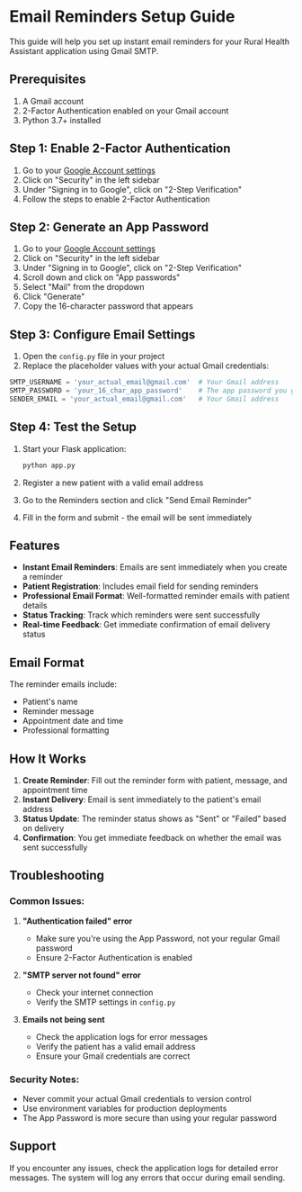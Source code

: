# Email Reminders Setup Guide

This guide will help you set up instant email reminders for your Rural Health Assistant application using Gmail SMTP.

## Prerequisites

1. A Gmail account
2. 2-Factor Authentication enabled on your Gmail account
3. Python 3.7+ installed

## Step 1: Enable 2-Factor Authentication

1. Go to your [Google Account settings](https://myaccount.google.com/)
2. Click on "Security" in the left sidebar
3. Under "Signing in to Google", click on "2-Step Verification"
4. Follow the steps to enable 2-Factor Authentication

## Step 2: Generate an App Password

1. Go to your [Google Account settings](https://myaccount.google.com/)
2. Click on "Security" in the left sidebar
3. Under "Signing in to Google", click on "2-Step Verification"
4. Scroll down and click on "App passwords"
5. Select "Mail" from the dropdown
6. Click "Generate"
7. Copy the 16-character password that appears

## Step 3: Configure Email Settings

1. Open the `config.py` file in your project
2. Replace the placeholder values with your actual Gmail credentials:

```python
SMTP_USERNAME = 'your_actual_email@gmail.com'  # Your Gmail address
SMTP_PASSWORD = 'your_16_char_app_password'    # The app password you generated
SENDER_EMAIL = 'your_actual_email@gmail.com'   # Your Gmail address
```

## Step 4: Test the Setup

1. Start your Flask application:
   ```bash
   python app.py
   ```

2. Register a new patient with a valid email address
3. Go to the Reminders section and click "Send Email Reminder"
4. Fill in the form and submit - the email will be sent immediately

## Features

- **Instant Email Reminders**: Emails are sent immediately when you create a reminder
- **Patient Registration**: Includes email field for sending reminders
- **Professional Email Format**: Well-formatted reminder emails with patient details
- **Status Tracking**: Track which reminders were sent successfully
- **Real-time Feedback**: Get immediate confirmation of email delivery status

## Email Format

The reminder emails include:
- Patient's name
- Reminder message
- Appointment date and time
- Professional formatting

## How It Works

1. **Create Reminder**: Fill out the reminder form with patient, message, and appointment time
2. **Instant Delivery**: Email is sent immediately to the patient's email address
3. **Status Update**: The reminder status shows as "Sent" or "Failed" based on delivery
4. **Confirmation**: You get immediate feedback on whether the email was sent successfully

## Troubleshooting

### Common Issues:

1. **"Authentication failed" error**
   - Make sure you're using the App Password, not your regular Gmail password
   - Ensure 2-Factor Authentication is enabled

2. **"SMTP server not found" error**
   - Check your internet connection
   - Verify the SMTP settings in `config.py`

3. **Emails not being sent**
   - Check the application logs for error messages
   - Verify the patient has a valid email address
   - Ensure your Gmail credentials are correct

### Security Notes:

- Never commit your actual Gmail credentials to version control
- Use environment variables for production deployments
- The App Password is more secure than using your regular password

## Support

If you encounter any issues, check the application logs for detailed error messages. The system will log any errors that occur during email sending. 